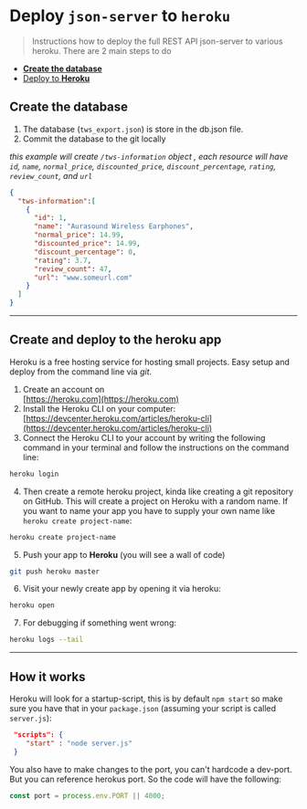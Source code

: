 # Deploy `json-server` to `heroku`

> Instructions how to deploy the full REST API json-server to various heroku. There are 2 main steps to do

* [**Create the database**](#create-the-database)
* [Deploy to **Heroku**](#create-and-deploy-to-the-heroku-app)


## Create the database

1. The database (`tws_export.json`) is store in the db.json file.
2. Commit the database to the git locally

_this example will create `/tws-information` object , each resource will have `id`, `name`, `normal_price`, `discounted_price`, `discount_percentage`, `rating`, `review_count`, and `url`_
```json
{
  "tws-information":[
    {
      "id": 1,
      "name": "Aurasound Wireless Earphones",
      "normal_price": 14.99,
      "discounted_price": 14.99,
      "discount_percentage": 0,
      "rating": 3.7,
      "review_count": 47,
      "url": "www.someurl.com"
    }
  ]
}
```

---

## Create and deploy to the heroku app

Heroku is a free hosting service for hosting small projects. Easy setup and deploy from the command line via _git_.

1. Create an account on <br/>[https://heroku.com](https://heroku.com)
2. Install the Heroku CLI on your computer: <br/>[https://devcenter.heroku.com/articles/heroku-cli](https://devcenter.heroku.com/articles/heroku-cli)
3. Connect the Heroku CLI to your account by writing the following command in your terminal and follow the instructions on the command line:
```bash
heroku login
```

4. Then create a remote heroku project, kinda like creating a git repository on GitHub. This will create a project on Heroku with a random name. If you want to name your app you have to supply your own name like `heroku create project-name`:
```bash
heroku create project-name
```

5. Push your app to __Heroku__ (you will see a wall of code)
```bash
git push heroku master
```

6. Visit your newly create app by opening it via heroku:
```bash
heroku open
```

7. For debugging if something went wrong:
```bash
heroku logs --tail
```

---

## How it works

Heroku will look for a startup-script, this is by default `npm start` so make sure you have that in your `package.json` (assuming your script is called `server.js`):
```json
 "scripts": {
    "start" : "node server.js"
 }
```

You also have to make changes to the port, you can't hardcode a dev-port. But you can reference herokus port. So the code will have the following:
```js
const port = process.env.PORT || 4000;
```